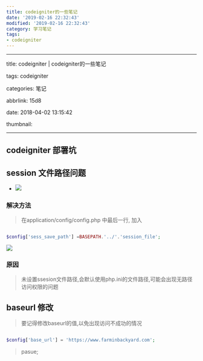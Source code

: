 ```yaml
---
title: codeigniter的一些笔记
date: '2019-02-16 22:32:43'
modified: '2019-02-16 22:32:43'
category: 学习笔记
tags:
- codeigniter
---
```


---
title: codeigniter | codeigniter的一些笔记
tags: codeigniter
categories: 笔记
abbrlink: 15d8
date: 2018-04-02 13:15:42
thumbnail:
---
## codeigniter 部署坑
<!-- more -->
## session 文件路径问题

- ![](https://blog.cdn.thinkmoon.cn//2018-04-03-11-25-11.png)

### 解决方法 
> 在application/config/config.php 中最后一行, 加入
```php
$config['sess_save_path'] =BASEPATH.'../'.'session_file';
```
![](https://blog.cdn.thinkmoon.cn//2018-04-03-11-36-47.png)

### 原因
> 未设置ssesion文件路径,会默认使用php.ini的文件路径,可能会出现无路径访问权限的问题

## baseurl 修改 
> 要记得修改baseurl的值,以免出现访问不成功的情况
```php
$config['base_url'] = 'https://www.farminbackyard.com';
```
> pasue;



